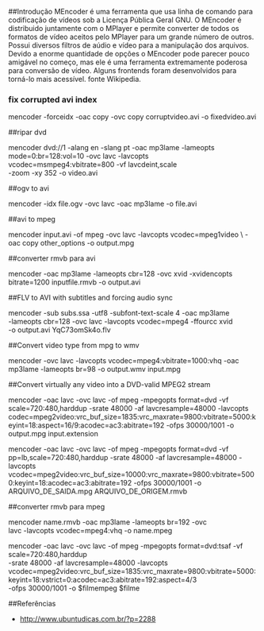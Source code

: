 ##Introdução
MEncoder é uma ferramenta que usa linha de comando para codificação de vídeos sob a Licença Pública Geral GNU.
O MEncoder é distribuido juntamente com o MPlayer e permite converter de todos os formatos de vídeo aceitos pelo MPlayer para um grande número de outros. Possui diversos filtros de aúdio e vídeo para a manipulação dos arquivos.
Devido a enorme quantidade de opções o MEncoder pode parecer pouco amigável no começo, mas ele é uma ferramenta extremamente poderosa para conversão de vídeo. Alguns frontends foram desenvolvidos para torná-lo mais acessível. fonte Wikipedia.

### fix corrupted avi index 

mencoder -forceidx -oac copy -ovc copy corruptvideo.avi -o fixedvideo.avi


##ripar dvd

mencoder dvd://1 -alang en -slang pt -oac mp3lame -lameopts \
mode=0:br=128:vol=10 -ovc lavc -lavcopts \
vcodec=msmpeg4:vbitrate=800 -vf lavcdeint,scale \
-zoom -xy 352 -o video.avi


##ogv to avi

mencoder -idx file.ogv -ovc lavc -oac mp3lame -o file.avi


##avi to mpeg

mencoder input.avi -of mpeg -ovc lavc -lavcopts vcodec=mpeg1video \ -oac copy other_options -o output.mpg



##converter rmvb para avi

mencoder -oac mp3lame -lameopts cbr=128 -ovc xvid -xvidencopts \
 bitrate=1200 inputfile.rmvb -o output.avi

##FLV to AVI with subtitles and forcing audio sync

mencoder -sub subs.ssa -utf8 -subfont-text-scale 4 -oac mp3lame \
 -lameopts cbr=128 -ovc lavc -lavcopts vcodec=mpeg4 -ffourcc xvid \
 -o output.avi YqC73omSk4o.flv

##Convert video type from mpg to wmv

mencoder -ovc lavc -lavcopts vcodec=mpeg4:vbitrate=1000:vhq -oac mp3lame -lameopts br=98 -o output.wmv input.mpg

##Convert virtually any video into a DVD-valid MPEG2 stream

mencoder -oac lavc -ovc lavc -of mpeg -mpegopts format=dvd -vf scale=720:480,harddup -srate 48000
-af lavcresample=48000 -lavcopts
codec=mpeg2video:vrc_buf_size=1835:vrc_maxrate=9800:vbitrate=5000:keyint=18:aspect=16/9:acodec=ac3:abitrate=192
-ofps 30000/1001 -o output.mpg input.extension




mencoder -oac lavc -ovc lavc -of mpeg -mpegopts format=dvd -vf pp=lb,scale=720:480,harddup -srate 48000 -af lavcresample=48000 -lavcopts vcodec=mpeg2video:vrc_buf_size=10000:vrc_maxrate=9800:vbitrate=5000:keyint=18:acodec=ac3:abitrate=192 -ofps 30000/1001 -o ARQUIVO_DE_SAIDA.mpg ARQUIVO_DE_ORIGEM.rmvb


##converter rmvb para mpeg


mencoder name.rmvb -oac mp3lame -lameopts br=192 -ovc\
 lavc -lavcopts vcodec=mpeg4:vhq -o name.mpeg




mencoder -oac lavc -ovc lavc -of mpeg -mpegopts format=dvd:tsaf -vf scale=720:480,harddup\
 -srate 48000 -af lavcresample=48000 -lavcopts vcodec=mpeg2video:vrc_buf_size=1835:vrc_maxrate=9800:vbitrate=5000:keyint=18:vstrict=0:acodec=ac3:abitrate=192:aspect=4/3\
 -ofps 30000/1001 -o $filmempeg $filme

##Referências
* http://www.ubuntudicas.com.br/?p=2288


